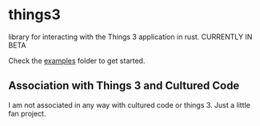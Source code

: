 # things3

library for interacting with the Things 3 application in rust. CURRENTLY IN BETA

Check the [examples](../examples) folder to get started.

## Association with Things 3 and Cultured Code

I am not associated in any way with cultured code or things 3. Just a little fan project.
